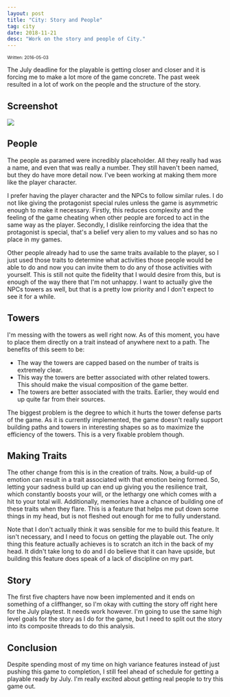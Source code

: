 ```yaml
---
layout: post
title: "City: Story and People"
tag: city
date: 2018-11-21
desc: "Work on the story and people of City."
---
```


<p style="font-size:10px">Written: 2016-05-03


The July deadline for the playable is getting closer and closer and it is forcing me to make a lot more of the game concrete. The past week resulted in a lot of work on the people and the structure of the story.

<h2>Screenshot</h2>
<img src="/blogImages/SS_2016-05-04_01.png" />
<h2>People</h2>

The people as paramed were incredibly placeholder. All they really had was a name, and even that was really a number. They still haven't been named, but they do have more detail now. I've been working at making them more like the player character.


I prefer having the player character and the NPCs to follow similar rules. I do not like giving the protagonist special rules unless the game is asymmetric enough to make it necessary. Firstly, this reduces complexity and the feeling of the game cheating when other people are forced to act in the same way as the player. Secondly, I dislike reinforcing the idea that the protagonist is special, that's a belief very alien to my values and so has no place in my games.


Other people already had to use the same traits available to the player, so I just used those traits to determine what activities those people would be able to do and now you can invite them to do any of those activities with yourself. This is still not quite the fidelity that I would desire from this, but is enough of the way there that I'm not unhappy. I want to actually give the NPCs towers as well, but that is a pretty low priority and I don't expect to see it for a while.

<h2>Towers</h2>

I'm messing with the towers as well right now. As of this moment, you have to place them directly on a trait instead of anywhere next to a path. The benefits of this seem to be:
- The way the towers are capped based on the number of traits is extremely clear.
- This way the towers are better associated with other related towers. This should make the visual composition of the game better.
- The towers are better associated with the traits. Earlier, they would end up quite far from their sources.



The biggest problem is the degree to which it hurts the tower defense parts of the game. As it is currently implemented, the game doesn't really support building paths and towers in interesting shapes so as to maximize the efficiency of the towers. This is a very fixable problem though.

<h2>Making Traits</h2>

The other change from this is in the creation of traits. Now, a build-up of emotion can result in a trait associated with that emotion being formed. So, letting your sadness build up can end up giving you the resilience trait, which constantly boosts your will, or the lethargy one which comes with a hit to your total will. Additionally, memories have a chance of building one of these traits when they flare. This is a feature that helps me put down some things in my head, but is not fleshed out enough for me to fully understand.


Note that I don't actually think it was sensible for me to build this feature. It isn't necessary, and I need to focus on getting the playable out. The only thing this feature actually achieves is to scratch an itch in the back of my head. It didn't take long to do and I do believe that it can have upside, but building this feature does speak of a lack of discipline on my part.

<h2>Story</h2>

The first five chapters have now been implemented and it ends on something of a cliffhanger, so I'm okay with cutting the story off right here for the July playtest. It needs work however. I'm going to use the same high level goals for the story as I do for the game, but I need to split out the story into its composite threads to do this analysis.

<h2>Conclusion</h2>

Despite spending most of my time on high variance features instead of just pushing this game to completion, I still feel ahead of schedule for getting a playable ready by July. I'm really excited about getting real people to try this game out.

